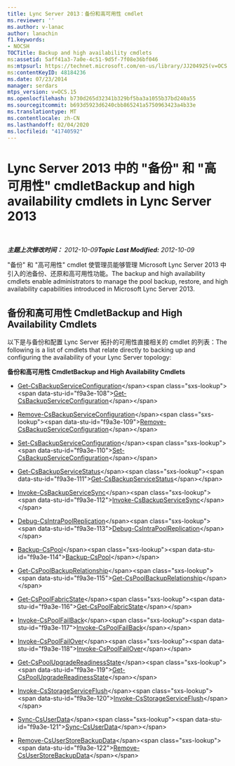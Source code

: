 ```yaml
---
title: Lync Server 2013：备份和高可用性 cmdlet
ms.reviewer: ''
ms.author: v-lanac
author: lanachin
f1.keywords:
- NOCSH
TOCTitle: Backup and high availability cmdlets
ms:assetid: 5aff41a3-7a0e-4c51-9d5f-7f08e36bf046
ms:mtpsurl: https://technet.microsoft.com/en-us/library/JJ204925(v=OCS.15)
ms:contentKeyID: 48184236
ms.date: 07/23/2014
manager: serdars
mtps_version: v=OCS.15
ms.openlocfilehash: b730d265d32341b329bf5ba3a1055b37bd240a55
ms.sourcegitcommit: b693d5923d6240cbb865241a5750963423a4b33e
ms.translationtype: MT
ms.contentlocale: zh-CN
ms.lasthandoff: 02/04/2020
ms.locfileid: "41740592"
---
```

<div data-xmlns="http://www.w3.org/1999/xhtml">

<div class="topic" data-xmlns="http://www.w3.org/1999/xhtml" data-msxsl="urn:schemas-microsoft-com:xslt" data-cs="http://msdn.microsoft.com/en-us/">

<div data-asp="http://msdn2.microsoft.com/asp">

# <a name="backup-and-high-availability-cmdlets-in-lync-server-2013"></a><span data-ttu-id="f9a3e-102">Lync Server 2013 中的 "备份" 和 "高可用性" cmdlet</span><span class="sxs-lookup"><span data-stu-id="f9a3e-102">Backup and high availability cmdlets in Lync Server 2013</span></span>

</div>

<div id="mainSection">

<div id="mainBody">

<span> </span>

<span data-ttu-id="f9a3e-103">_**主题上次修改时间：** 2012-10-09_</span><span class="sxs-lookup"><span data-stu-id="f9a3e-103">_**Topic Last Modified:** 2012-10-09_</span></span>

<span data-ttu-id="f9a3e-104">"备份" 和 "高可用性" cmdlet 使管理员能够管理 Microsoft Lync Server 2013 中引入的池备份、还原和高可用性功能。</span><span class="sxs-lookup"><span data-stu-id="f9a3e-104">The backup and high availability cmdlets enable administrators to manage the pool backup, restore, and high availability capabilities introduced in Microsoft Lync Server 2013.</span></span>

<div>

## <a name="backup-and-high-availability-cmdlets"></a><span data-ttu-id="f9a3e-105">备份和高可用性 Cmdlet</span><span class="sxs-lookup"><span data-stu-id="f9a3e-105">Backup and High Availability Cmdlets</span></span>

<span data-ttu-id="f9a3e-106">以下是与备份和配置 Lync Server 拓扑的可用性直接相关的 cmdlet 的列表：</span><span class="sxs-lookup"><span data-stu-id="f9a3e-106">The following is a list of cmdlets that relate directly to backing up and configuring the availability of your Lync Server topology:</span></span>

<span data-ttu-id="f9a3e-107">**备份和高可用性 Cmdlet**</span><span class="sxs-lookup"><span data-stu-id="f9a3e-107">**Backup and High Availability Cmdlets**</span></span>

  - <span data-ttu-id="f9a3e-108">[Get-CsBackupServiceConfiguration](https://technet.microsoft.com/en-us/library/JJ205087(v=OCS.15))</span><span class="sxs-lookup"><span data-stu-id="f9a3e-108">[Get-CsBackupServiceConfiguration](https://technet.microsoft.com/en-us/library/JJ205087(v=OCS.15))</span></span>

  - <span data-ttu-id="f9a3e-109">[Remove-CsBackupServiceConfiguration](https://technet.microsoft.com/en-us/library/JJ204903(v=OCS.15))</span><span class="sxs-lookup"><span data-stu-id="f9a3e-109">[Remove-CsBackupServiceConfiguration](https://technet.microsoft.com/en-us/library/JJ204903(v=OCS.15))</span></span>

  - <span data-ttu-id="f9a3e-110">[Set-CsBackupServiceConfiguration](https://technet.microsoft.com/en-us/library/JJ205006(v=OCS.15))</span><span class="sxs-lookup"><span data-stu-id="f9a3e-110">[Set-CsBackupServiceConfiguration](https://technet.microsoft.com/en-us/library/JJ205006(v=OCS.15))</span></span>

<!-- end list -->

  - <span data-ttu-id="f9a3e-111">[Get-CsBackupServiceStatus](https://technet.microsoft.com/en-us/library/JJ205032(v=OCS.15))</span><span class="sxs-lookup"><span data-stu-id="f9a3e-111">[Get-CsBackupServiceStatus](https://technet.microsoft.com/en-us/library/JJ205032(v=OCS.15))</span></span>

<!-- end list -->

  - <span data-ttu-id="f9a3e-112">[Invoke-CsBackupServiceSync](https://technet.microsoft.com/en-us/library/JJ205374(v=OCS.15))</span><span class="sxs-lookup"><span data-stu-id="f9a3e-112">[Invoke-CsBackupServiceSync](https://technet.microsoft.com/en-us/library/JJ205374(v=OCS.15))</span></span>

<!-- end list -->

  - <span data-ttu-id="f9a3e-113">[Debug-CsIntraPoolReplication](https://technet.microsoft.com/en-us/library/JJ205103(v=OCS.15))</span><span class="sxs-lookup"><span data-stu-id="f9a3e-113">[Debug-CsIntraPoolReplication](https://technet.microsoft.com/en-us/library/JJ205103(v=OCS.15))</span></span>

<!-- end list -->

  - <span data-ttu-id="f9a3e-114">[Backup-CsPool](https://technet.microsoft.com/en-us/library/JJ204955(v=OCS.15))</span><span class="sxs-lookup"><span data-stu-id="f9a3e-114">[Backup-CsPool](https://technet.microsoft.com/en-us/library/JJ204955(v=OCS.15))</span></span>

<!-- end list -->

  - <span data-ttu-id="f9a3e-115">[Get-CsPoolBackupRelationship](https://technet.microsoft.com/en-us/library/JJ204745(v=OCS.15))</span><span class="sxs-lookup"><span data-stu-id="f9a3e-115">[Get-CsPoolBackupRelationship](https://technet.microsoft.com/en-us/library/JJ204745(v=OCS.15))</span></span>

<!-- end list -->

  - <span data-ttu-id="f9a3e-116">[Get-CsPoolFabricState](https://technet.microsoft.com/en-us/library/JJ619188(v=OCS.15))</span><span class="sxs-lookup"><span data-stu-id="f9a3e-116">[Get-CsPoolFabricState](https://technet.microsoft.com/en-us/library/JJ619188(v=OCS.15))</span></span>

<!-- end list -->

  - <span data-ttu-id="f9a3e-117">[Invoke-CsPoolFailBack](https://technet.microsoft.com/en-us/library/JJ204873(v=OCS.15))</span><span class="sxs-lookup"><span data-stu-id="f9a3e-117">[Invoke-CsPoolFailBack](https://technet.microsoft.com/en-us/library/JJ204873(v=OCS.15))</span></span>

<!-- end list -->

  - <span data-ttu-id="f9a3e-118">[Invoke-CsPoolFailOver](https://technet.microsoft.com/en-us/library/JJ205189(v=OCS.15))</span><span class="sxs-lookup"><span data-stu-id="f9a3e-118">[Invoke-CsPoolFailOver](https://technet.microsoft.com/en-us/library/JJ205189(v=OCS.15))</span></span>

<!-- end list -->

  - <span data-ttu-id="f9a3e-119">[Get-CsPoolUpgradeReadinessState](https://technet.microsoft.com/en-us/library/JJ204689(v=OCS.15))</span><span class="sxs-lookup"><span data-stu-id="f9a3e-119">[Get-CsPoolUpgradeReadinessState](https://technet.microsoft.com/en-us/library/JJ204689(v=OCS.15))</span></span>

<!-- end list -->

  - <span data-ttu-id="f9a3e-120">[Invoke-CsStorageServiceFlush](https://technet.microsoft.com/en-us/library/JJ619175(v=OCS.15))</span><span class="sxs-lookup"><span data-stu-id="f9a3e-120">[Invoke-CsStorageServiceFlush](https://technet.microsoft.com/en-us/library/JJ619175(v=OCS.15))</span></span>

<!-- end list -->

  - <span data-ttu-id="f9a3e-121">[Sync-CsUserData](https://technet.microsoft.com/en-us/library/JJ205242(v=OCS.15))</span><span class="sxs-lookup"><span data-stu-id="f9a3e-121">[Sync-CsUserData](https://technet.microsoft.com/en-us/library/JJ205242(v=OCS.15))</span></span>

<!-- end list -->

  - <span data-ttu-id="f9a3e-122">[Remove-CsUserStoreBackupData](https://technet.microsoft.com/en-us/library/JJ205003(v=OCS.15))</span><span class="sxs-lookup"><span data-stu-id="f9a3e-122">[Remove-CsUserStoreBackupData](https://technet.microsoft.com/en-us/library/JJ205003(v=OCS.15))</span></span>

</div>

</div>

<span> </span>

</div>

</div>

</div>

